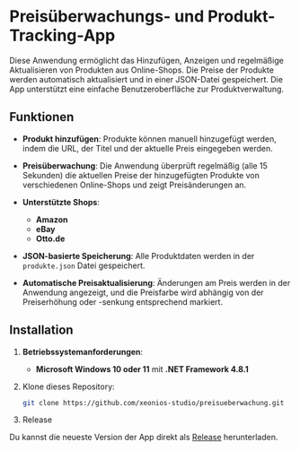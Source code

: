 # Preisüberwachungs- und Produkt-Tracking-App

Diese Anwendung ermöglicht das Hinzufügen, Anzeigen und regelmäßige Aktualisieren von Produkten aus Online-Shops. Die Preise der Produkte werden automatisch aktualisiert und in einer JSON-Datei gespeichert. Die App unterstützt eine einfache Benutzeroberfläche zur Produktverwaltung.

## Funktionen

- **Produkt hinzufügen**: Produkte können manuell hinzugefügt werden, indem die URL, der Titel und der aktuelle Preis eingegeben werden.
- **Preisüberwachung**: Die Anwendung überprüft regelmäßig (alle 15 Sekunden) die aktuellen Preise der hinzugefügten Produkte von verschiedenen Online-Shops und zeigt Preisänderungen an.

- **Unterstützte Shops**:
  - **Amazon**
  - **eBay**
  - **Otto.de**

- **JSON-basierte Speicherung**: Alle Produktdaten werden in der `produkte.json` Datei gespeichert.
- **Automatische Preisaktualisierung**: Änderungen am Preis werden in der Anwendung angezeigt, und die Preisfarbe wird abhängig von der Preiserhöhung oder -senkung entsprechend markiert.

## Installation

1. **Betriebssystemanforderungen**:
   - **Microsoft Windows 10 oder 11** mit **.NET Framework 4.8.1**
   
2. Klone dieses Repository:

   ```bash
   git clone https://github.com/xeonios-studio/preisueberwachung.git
   
3. Release

Du kannst die neueste Version der App direkt als [Release]([https://https://github.com/xeonios-studio/scraping/releases) herunterladen.
